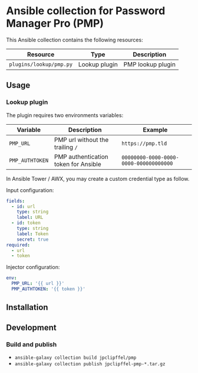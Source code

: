 # Ansible collection for Password Manager Pro (PMP)

This Ansible collection contains the following resources:

| Resource                | Type          | Description       |
|-------------------------|---------------|-------------------|
| `plugins/lookup/pmp.py` | Lookup plugin | PMP lookup plugin |

## Usage

### Lookup plugin

The plugin requires two environments variables:

| Variable        | Description                          | Example                                |
|-----------------|--------------------------------------|----------------------------------------|
| `PMP_URL`       | PMP url without the trailing `/`     | `https://pmp.tld`                      |
| `PMP_AUTHTOKEN` | PMP authentication token for Ansible | `00000000-0000-0000-0000-000000000000` |

In Ansible Tower / AWX, you may create a custom credential type as follow.

Input configuration:

```yaml
fields:
  - id: url
    type: string
    label: URL
  - id: token
    type: string
    label: Token
    secret: true
required:
  - url
  - token
```

Injector configuration:

```yaml
env:
  PMP_URL: '{{ url }}'
  PMP_AUTHTOKEN: '{{ token }}'
```

## Installation

## Development

### Build and publish

* `ansible-galaxy collection build jpclipffel/pmp`
* `ansible-galaxy collection publish jpclipffel-pmp-*.tar.gz`
